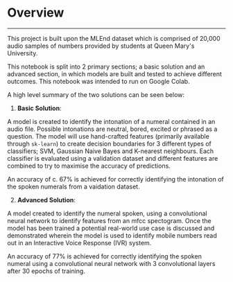 # Overview
-----
This project is built upon the MLEnd dataset which is comprised of 20,000 audio samples of numbers provided by students at Queen Mary's University. 

This notebook is split into 2 primary sections; a basic solution and an advanced section, in which models are built and tested to achieve different outcomes. This notebook was intended to run on Google Colab. 

A high level summary of the two solutions can be seen below: 

1.   **Basic Solution**:

 A model is created to identify the intonation of a numeral contained in an audio file. Possible intonations are neutral, bored, excited or phrased as a question. The model will use hand-crafted features (primarily available through `sk-learn`) to create decision boundaries for 3 different types of classifiers; SVM, Gaussian Naive Bayes and K-nearest neighbours. Each classifier is evaluated using a validation dataset and different features are combined to try to maximise the accuracy of predictions.
 
 An accuracy of c. 67% is achieved for correctly identifying the intonation of the spoken numerals from a vaidation dataset. 

2.   **Advanced Solution**: 

 A model created to identify the numeral spoken, using a convolutional neural network to identify features from an mfcc spectogram. Once the model has been trained a potential real-world use case is discussed and demonstrated wherein the model is used to identify mobile numbers read out in an Interactive Voice Response (IVR) system.
 
 An accuracy of 77% is achieved for correctly identifying the spoken numeral using a convolutional neural network with 3 convolutional layers after 30 epochs of training. 
